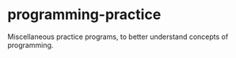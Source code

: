 # programming-practice
Miscellaneous practice programs, to better understand concepts of programming. 
